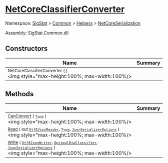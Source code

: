 # [NetCoreClassifierConverter](./NetCoreClassifierConverter.md)

Namespace: [SigStat]() > [Common](./../../README.md) > [Helpers](./../README.md) > [NetCoreSerialization](./README.md)

Assembly: SigStat.Common.dll


## Constructors

| Name | Summary | 
| --- | --- | 
| <sub>NetCoreClassifierConverter (  )</sub><div style="pointer-events:none; cursor:default; width=200"><img style="max-height:100%; max-width:100%/></div>| <sub></sub>| <br>


## Methods

| Name | Summary | 
| --- | --- | 
| <sub>[CanConvert](./Methods/NetCoreClassifierConverter-100664108.md) ( [`Type`](https://docs.microsoft.com/en-us/dotnet/api/System.Type) )</sub><div style="pointer-events:none; cursor:default; width=200"><img style="max-height:100%; max-width:100%/></div>| <sub></sub>| <br>
| <sub>[Read](./Methods/NetCoreClassifierConverter-100664109.md) ( out [`Utf8JsonReader`](https://docs.microsoft.com/en-us/dotnet/api/System.Text.Json.Utf8JsonReader), [`Type`](https://docs.microsoft.com/en-us/dotnet/api/System.Type), [`JsonSerializerOptions`](https://docs.microsoft.com/en-us/dotnet/api/System.Text.Json.JsonSerializerOptions) )</sub><div style="pointer-events:none; cursor:default; width=200"><img style="max-height:100%; max-width:100%/></div>| <sub></sub>| <br>
| <sub>[Write](./Methods/NetCoreClassifierConverter-100664110.md) ( [`Utf8JsonWriter`](https://docs.microsoft.com/en-us/dotnet/api/System.Text.Json.Utf8JsonWriter), [`OptimalDtwClassifier`](./../../PipelineItems/Classifiers/OptimalDtwClassifier.md), [`JsonSerializerOptions`](https://docs.microsoft.com/en-us/dotnet/api/System.Text.Json.JsonSerializerOptions) )</sub><div style="pointer-events:none; cursor:default; width=200"><img style="max-height:100%; max-width:100%/></div>| <sub></sub>| <br>


